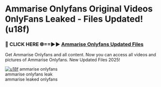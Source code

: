 # Ammarise Onlyfans Original Videos 0nlyFans Leaked - Files Updated! (u18f)

<h3>🔴 CLICK HERE 🌐==►► <a href="https://tinyurl.com/x26r9saj" rel="nofollow">Ammarise Onlyfans Updated Files</a></h3>

Get Ammarise Onlyfans and all content. Now you can access all videos and pictures of Ammarise Onlyfans. New Updated Files 2025!

[![u18f](https://i.imgur.com/LkgZPqh.gif)](https://tinyurl.com/x26r9saj)
ammarise onlyfans<br>
ammarise onlyfans leak<br>
ammarise leaked onlyfans